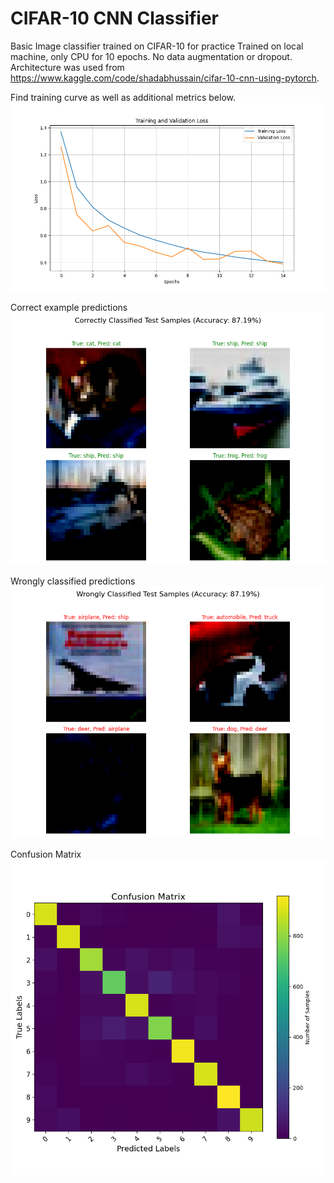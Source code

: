 # CIFAR-10 CNN Classifier
Basic Image classifier trained on CIFAR-10 for practice
Trained on local machine, only CPU for 10 epochs. No data augmentation or dropout.
Architecture was used from https://www.kaggle.com/code/shadabhussain/cifar-10-cnn-using-pytorch.

Find training curve as well as additional metrics below.
![Loss](output/loss_curve.png)

Correct example predictions
![Correct Test Sample Prediction](output/correctly_classified.png)

Wrongly classified predictions
![Wrong Test Sample Prediction](output/wrongly_classified.png)

Confusion Matrix
![Confusion Matrix](output/confusion_matrix.png)
